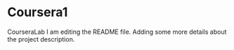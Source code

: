 # Coursera1
CourseraLab 
I am editing the README file. Adding some more details about the project description.

